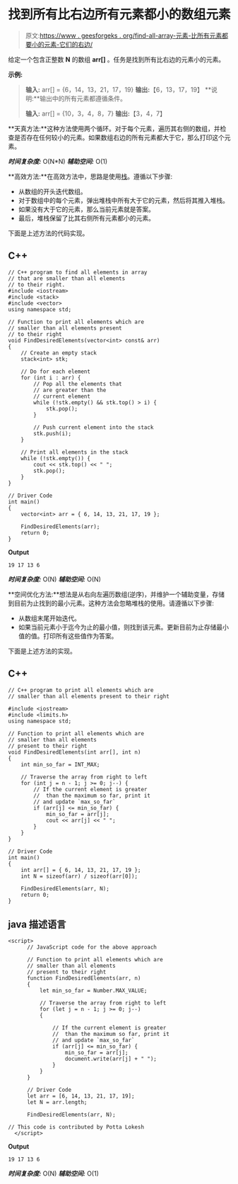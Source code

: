 # 找到所有比右边所有元素都小的数组元素

> 原文:[https://www . geesforgeks . org/find-all-array-元素-比所有元素都要小的元素-它们的右边/](https://www.geeksforgeeks.org/find-all-array-elements-that-are-smaller-than-all-elements-to-their-right/)

给定一个包含正整数 **N** 的数组 **arr[]** 。任务是找到所有比右边的元素小的元素。

**示例:**

> **输入:** arr[] = {6，14，13，21，17，19}
> **输出:**【6，13，17，19】
> **说明:**输出中的所有元素都遵循条件。
> 
> **输入:** arr[] = {10，3，4，8，7}
> **输出:**【3，4，7】

**天真方法:**这种方法使用两个循环。对于每个元素，遍历其右侧的数组，并检查是否存在任何较小的元素。如果数组右边的所有元素都大于它，那么打印这个元素。

***时间复杂度:*** O(N*N)
***辅助空间:*** O(1)

**高效方法:**在高效方法中，思路是使用[栈](https://www.geeksforgeeks.org/stack-data-structure/)。遵循以下步骤:

*   从数组的开头迭代数组。
*   对于数组中的每个元素，弹出堆栈中所有大于它的元素，然后将其推入堆栈。
*   如果没有大于它的元素，那么当前元素就是答案。
*   最后，堆栈保留了比其右侧所有元素都小的元素。

下面是上述方法的代码实现。

## C++

```
// C++ program to find all elements in array
// that are smaller than all elements
// to their right.
#include <iostream>
#include <stack>
#include <vector>
using namespace std;

// Function to print all elements which are
// smaller than all elements present
// to their right
void FindDesiredElements(vector<int> const& arr)
{
    // Create an empty stack
    stack<int> stk;

    // Do for each element
    for (int i : arr) {
        // Pop all the elements that
        // are greater than the
        // current element
        while (!stk.empty() && stk.top() > i) {
            stk.pop();
        }

        // Push current element into the stack
        stk.push(i);
    }

    // Print all elements in the stack
    while (!stk.empty()) {
        cout << stk.top() << " ";
        stk.pop();
    }
}

// Driver Code
int main()
{
    vector<int> arr = { 6, 14, 13, 21, 17, 19 };

    FindDesiredElements(arr);
    return 0;
}
```

**Output**

```
19 17 13 6 
```

***时间复杂度:*** O(N)
***辅助空间:*** O(N)

**空间优化方法:**想法是从右向左遍历数组(逆序)，并维护一个辅助变量，存储到目前为止找到的最小元素。这种方法会忽略堆栈的使用。请遵循以下步骤:

*   从数组末尾开始迭代。
*   如果当前元素小于迄今为止的最小值，则找到该元素。更新目前为止存储最小值的值。打印所有这些值作为答案。

下面是上述方法的实现。

## C++

```
// C++ program to print all elements which are
// smaller than all elements present to their right

#include <iostream>
#include <limits.h>
using namespace std;

// Function to print all elements which are
// smaller than all elements
// present to their right
void FindDesiredElements(int arr[], int n)
{
    int min_so_far = INT_MAX;

    // Traverse the array from right to left
    for (int j = n - 1; j >= 0; j--) {
        // If the current element is greater
        //  than the maximum so far, print it
        // and update `max_so_far`
        if (arr[j] <= min_so_far) {
            min_so_far = arr[j];
            cout << arr[j] << " ";
        }
    }
}

// Driver Code
int main()
{
    int arr[] = { 6, 14, 13, 21, 17, 19 };
    int N = sizeof(arr) / sizeof(arr[0]);

    FindDesiredElements(arr, N);
    return 0;
}
```

## java 描述语言

```
<script>
      // JavaScript code for the above approach

      // Function to print all elements which are
      // smaller than all elements
      // present to their right
      function FindDesiredElements(arr, n)
      {
          let min_so_far = Number.MAX_VALUE;

          // Traverse the array from right to left
          for (let j = n - 1; j >= 0; j--)
          {

              // If the current element is greater
              //  than the maximum so far, print it
              // and update `max_so_far`
              if (arr[j] <= min_so_far) {
                  min_so_far = arr[j];
                  document.write(arr[j] + " ");
              }
          }
      }

      // Driver Code
      let arr = [6, 14, 13, 21, 17, 19];
      let N = arr.length;

      FindDesiredElements(arr, N);

// This code is contributed by Potta Lokesh
  </script>
```

**Output**

```
19 17 13 6 
```

***时间复杂度:*** O(N)
***辅助空间:*** O(1)
